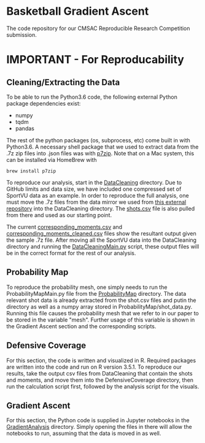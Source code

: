 # Basketball Gradient Ascent

The code repository for our CMSAC Reproducible Research Competition submission.

# IMPORTANT - For Reproducability
## Cleaning/Extracting the Data
To be able to run the Python3.6 code, the following external Python package dependencies exist:
* numpy
* tqdm
* pandas

The rest of the python packages (os, subprocess, etc) come built in with Python3.6. A necessary shell package that we
used to extract data from the .7z zip files into .json files was with [p7zip](https://www.7-zip.org/download.html). Note
that on a Mac system, this can be installed via HomeBrew with
```{bash}
brew install p7zip
```
To reproduce our analysis, start in the
[DataCleaning](https://github.com/rikhavshah/basketball-gradient-ascent/tree/master/DataCleaning) directory. Due to
GitHub limits and data size, we have included one compressed set of SportVU data as an example. In order to reproduce
the full analysis, one must move the .7z files from the data mirror we used from [this external
repository](https://github.com/sealneaward/nba-movement-data/tree/master/data) into the DataCleaning directory. The
[shots.csv](https://github.com/rikhavshah/basketball-gradient-ascent/blob/master/DataCleaning/shots/shots.csv) file is
also pulled from there and used as our starting point.

The
current
[corresponding_moments.csv](https://github.com/rikhavshah/basketball-gradient-ascent/blob/master/DataCleaning/corresponding_moments.csv)
and
[corresponding_moments_cleaned.csv](https://github.com/rikhavshah/basketball-gradient-ascent/blob/master/DataCleaning/corresponding_moments_cleaned.csv)
files show the resultant output given the sample .7z file. After moving all the SportVU data into the DataCleaning
directory and running the
[DataCleaningMain.py](https://github.com/rikhavshah/basketball-gradient-ascent/blob/master/DataCleaning/DataCleaningMain.py)
script, these output files will be in the correct format for the rest of our analysis.
## Probability Map
To reproduce the probability mesh, one simply needs to run the ProbabilityMapMain.py file from the
[ProbabilityMap](https://github.com/rikhavshah/basketball-gradient-ascent/tree/master/ProbabilityMap) directory. The
data relevant shot data is already extracted from the shot.csv files and putin the directory as well as a numpy array
stored in ProbabilityMap/shot_data.py. Running this file causes the probability mesh that we refer to in our paper to be
stored in the variable "mesh". Further usage of this variable is shown in the Gradient Ascent section and the
corresponding scripts.
## Defensive Coverage
For this section, the code is written and visualized in R. Required packages are written into the code and run on R
version 3.5.1. To reproduce our results, take the output csv files from DataCleaning that contain the shots and moments,
and move them into the DefensiveCoverage directory, then run the calculation script first, followed by the analysis
script for the visuals.
## Gradient Ascent
For this section, the Python code is supplied in Jupyter notebooks in the
[GradientAnalysis](https://github.com/rikhavshah/basketball-gradient-ascent/tree/master/GradientAnalysis) directory. Simply opening the files in there will allow the
notebooks to run, assuming that the data is moved in as well.
